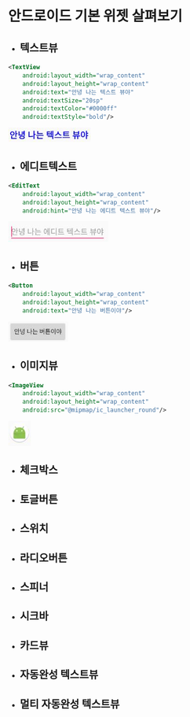 # 안드로이드 기본 위젯 살펴보기
- ## 텍스트뷰 ##
```xml
<TextView
    android:layout_width="wrap_content"
    android:layout_height="wrap_content"
    android:text="안녕 나는 텍스트 뷰야"
    android:textSize="20sp"
    android:textColor="#0000ff"
    android:textStyle="bold"/>
```
![TextView](/BoostCamp/FirstWeek/TextView.jpg)

- ## 에디트텍스트 ##
```xml
<EditText
    android:layout_width="wrap_content"
    android:layout_height="wrap_content"
    android:hint="안녕 나는 에디트 텍스트 뷰야"/>
```
![EditText](/BoostCamp/FirstWeek/img/EditText.jpg)
- ## 버튼 ##
```xml
<Button
    android:layout_width="wrap_content"
    android:layout_height="wrap_content"
    android:text="안녕 나는 버튼이야"/>    
```
![Button](/BoostCamp/FirstWeek/img/Button.jpg)
- ## 이미지뷰 ##
```xml
<ImageView
    android:layout_width="wrap_content"
    android:layout_height="wrap_content"
    android:src="@mipmap/ic_launcher_round"/>
```
![ImageView](/BoostCamp/FirstWeek/img/ImageView.jpg)
- ## 체크박스 ##
- ## 토글버튼 ##
- ## 스위치 ##
- ## 라디오버튼 ##
- ## 스피너 ##
- ## 시크바 ##
- ## 카드뷰 ##
- ## 자동완성 텍스트뷰 ##
- ## 멀티 자동완성 텍스트뷰 ##